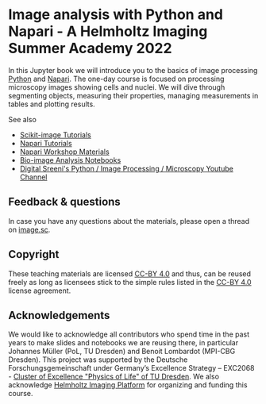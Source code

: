 # Image analysis with Python and Napari - A Helmholtz Imaging Summer Academy 2022
In this Jupyter book we will introduce you to the basics of image processing [Python](https://python.org/) and [Napari](https://napari.org/). The one-day course is focused on processing microscopy images showing cells and nuclei. We will dive through segmenting objects, measuring their properties, managing measurements in tables and plotting results.

See also
* [Scikit-image Tutorials](https://scikit-image.org/docs/stable/user_guide/tutorials.html)
* [Napari Tutorials](https://napari.org/stable/tutorials/index.html)
* [Napari Workshop Materials](https://napari.org/stable/further-resources/napari-workshops.html)
* [Bio-image Analysis Notebooks](https://haesleinhuepf.github.io/BioImageAnalysisNotebooks/intro.html)
* [Digital Sreeni's Python / Image Processing / Microscopy Youtube Channel](https://youtube.com/digitalsreeni)

## Feedback & questions
In case you have any questions about the materials, please open a thread on [image.sc](https://image.sc).

## Copyright
These teaching materials are licensed [CC-BY 4.0](https://creativecommons.org/licenses/by/4.0/) and thus, can be reused freely as long as licensees stick to the simple rules listed in the [CC-BY 4.0](https://creativecommons.org/licenses/by/4.0/) license agreement.

## Acknowledgements 
We would like to acknowledge all contributors who spend time in the past years to make slides and notebooks we are reusing there, in particular Johannes Müller (PoL, TU Dresden) and Benoit Lombardot (MPI-CBG Dresden). This project was supported by the Deutsche Forschungsgemeinschaft under Germany’s Excellence Strategy – EXC2068 - [Cluster of Excellence "Physics of Life" of TU Dresden](https://physics-of-life.tu-dresden.de/). We also acknowledge [Helmholtz Imaging Platform](https://helmholtz-imaging.de/) for organizing and funding this course.
